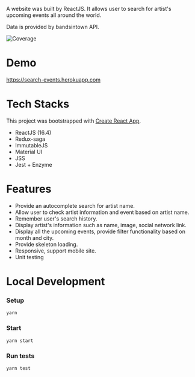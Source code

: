 A website was built by ReactJS. It allows user to search for artist's upcoming events all around the world.

Data is provided by bandsintown API.

![Coverage](https://cdn.rawgit.com/thaihuyhung/search-artist/master/others/badge-statements.svg)
# Demo
https://search-events.herokuapp.com

# Tech Stacks
This project was bootstrapped with [Create React App](https://github.com/facebookincubator/create-react-app).

- ReactJS (16.4)
- Redux-saga
- ImmutableJS
- Material UI
- JSS
- Jest + Enzyme

# Features

- Provide an autocomplete search for artist name.
- Allow user to check artist information and event based on artist name.
- Remember user's search history.
- Display artist's information such as name, image, social network link.
- Display all the upcoming events, provide filter functionality based on month and city.
- Provide skeleton loading.
- Responsive, support mobile site.
- Unit testing


# Local Development

### Setup
```
yarn
```

### Start
```
yarn start
```

### Run tests
```
yarn test
```
